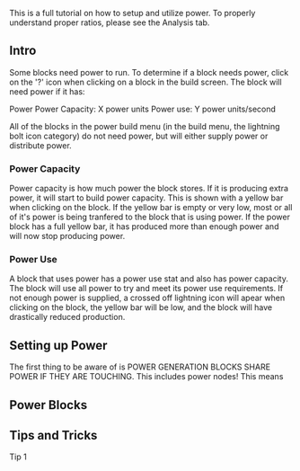 This is a full tutorial on how to setup and utilize power. To properly understand proper ratios, please see the Analysis tab. 

## Intro

Some blocks need power to run. To determine if a block needs power, click on the '?' icon when clicking on a block in the build screen. The block will need power if it has:

Power
    Power Capacity: X power units
    Power use: Y power units/second

All of the blocks in the power build menu (in the build menu, the lightning bolt icon category) do not need power, but will either supply power or distribute power. 

### Power Capacity
Power capacity is how much power the block stores. If it is producing extra power, it will start to build power capacity. This is shown with a yellow bar when clicking on the block. If the yellow bar is empty or very low, most or all of it's power is being tranfered to the block that is using power. If the power block has a full yellow bar, it has produced more than enough power and will now stop producing power. 

### Power Use
A block that uses power has a power use stat and also has power capacity. The block will use all power to try and meet its power use requirements. If not enough power is supplied, a crossed off lightning icon will apear when clicking on the block, the yellow bar will be low, and the block will have drastically reduced production.

## Setting up Power

The first thing to be aware of is POWER GENERATION BLOCKS SHARE POWER IF THEY ARE TOUCHING. This includes power nodes! This means





## Power Blocks


## Tips and Tricks
Tip 1



